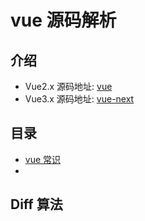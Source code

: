 # vue 源码解析

## 介绍

- Vue2.x 源码地址: [vue](https://github.com/vuejs/vue)
- Vue3.x 源码地址: [vue-next](https://github.com/vuejs/vue-next)

## 目录

- [vue 常识](./01-Knowledge.md)
- 

## Diff 算法
